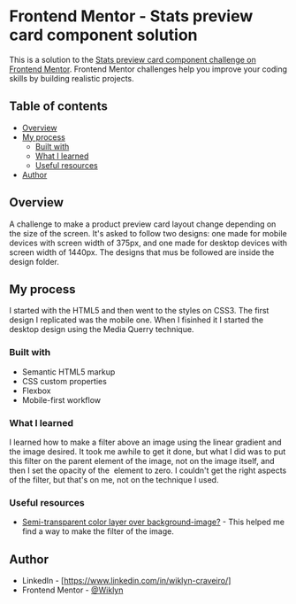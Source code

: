 # Frontend Mentor - Stats preview card component solution

This is a solution to the [Stats preview card component challenge on Frontend Mentor](https://www.frontendmentor.io/challenges/stats-preview-card-component-8JqbgoU62). Frontend Mentor challenges help you improve your coding skills by building realistic projects. 

## Table of contents

- [Overview](#overview)
- [My process](#my-process)
  - [Built with](#built-with)
  - [What I learned](#what-i-learned)
  - [Useful resources](#useful-resources)
- [Author](#author)

## Overview

A challenge to make a product preview card layout change depending on the size of the screen. It's asked to follow two designs: one made for mobile devices with screen width of 375px, and one made for desktop devices with screen width of 1440px. The designs that mus be followed are inside the design folder.

## My process

I started with the HTML5 and then went to the styles on CSS3. The first design I replicated was the mobile one. When I fisinhed it I started the desktop design using the Media Querry technique.

### Built with

- Semantic HTML5 markup
- CSS custom properties
- Flexbox
- Mobile-first workflow

### What I learned

I learned how to make a filter above an image using the linear gradient and the image desired. It took me awhile to get it done, but what I did was to put this filter on the parent element of the image, not on the image itself, and then I set the opacity of the <img> element to zero. I couldn't get the right aspects of the filter, but that's on me, not on the technique I used.

### Useful resources

- [Semi-transparent color layer over background-image?](https://stackoverflow.com/questions/9182978/semi-transparent-color-layer-over-background-image) - This helped me find a way to make the filter of the image.

## Author

- LinkedIn - [https://www.linkedin.com/in/wiklyn-craveiro/]
- Frontend Mentor - [@Wiklyn](https://www.frontendmentor.io/profile/Wiklyn)
